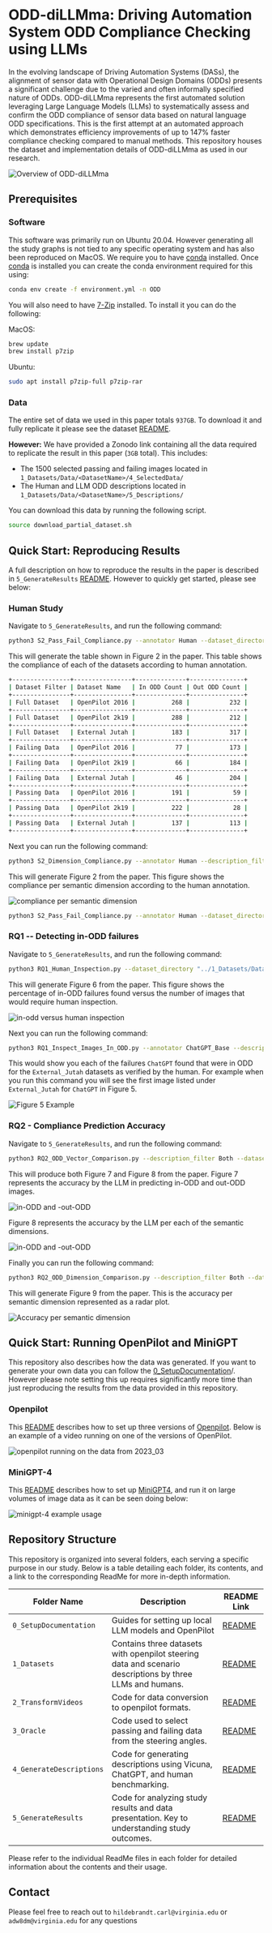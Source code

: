 # ODD-diLLMma: Driving Automation System ODD Compliance Checking using LLMs

In the evolving landscape of Driving Automation Systems (DASs), the alignment of sensor data with Operational Design Domains (ODDs) presents a significant challenge due to the varied and often informally specified nature of ODDs. ODD-diLLMma represents the first automated solution leveraging Large Language Models (LLMs) to systematically assess and confirm the ODD compliance of sensor data based on natural language ODD specifications. This is the first attempt at an automated approach which demonstrates efficiency improvements of up to 147% faster compliance checking compared to manual methods. This repository houses the dataset and implementation details of ODD-diLLMma as used in our research.


![Overview of ODD-diLLMma](Misc/ArtifactImages/odd-dillmma.svg)

## Prerequisites

### Software

This software was primarily run on Ubuntu 20.04. However generating all the study graphs is not tied to any specific operating system and has also been reproduced on MacOS. We require you to have [conda](https://docs.conda.io/en/latest/) installed. Once [conda](https://docs.conda.io/en/latest/) is installed you can create the conda environment required for this using:

```bash
conda env create -f environment.yml -n ODD
``` 

You will also need to have [7-Zip](https://7-zip.org) installed. To install it you can do the following:

MacOS:
```bash
brew update
brew install p7zip
```

Ubuntu:
```bash
sudo apt install p7zip-full p7zip-rar
```

### Data

The entire set of data we used in this paper totals `937GB`. To download it and fully replicate it please see the dataset [README](./1_Datasets/README.md).

**However:** We have provided a Zonodo link containing all the data required to replicate the result in this paper (`3GB` total). This includes:

* The 1500 selected passing and failing images located in `1_Datasets/Data/<DatasetName>/4_SelectedData/`
* The Human and LLM ODD descriptions located in `1_Datasets/Data/<DatasetName>/5_Descriptions/`

You can download this data by running the following script.
```bash
source download_partial_dataset.sh
```

## Quick Start: Reproducing Results

A full description on how to reproduce the results in the paper is described in  `5_GenerateResults` [README](./5_GenerateResults/README.md). However to quickly get started, please see below:

### Human Study

Navigate to `5_GenerateResults`, and run the following command:

```bash
python3 S2_Pass_Fail_Compliance.py --annotator Human --dataset_directory "../1_Datasets/Data"
```

This will generate the table shown in Figure 2 in the paper. This table shows the compliance of each of the datasets according to human annotation.

```bash
+----------------+----------------+--------------+---------------+
| Dataset Filter | Dataset Name   | In ODD Count | Out ODD Count |
+----------------+----------------+--------------+---------------+
| Full Dataset   | OpenPilot 2016 |          268 |           232 |
+----------------+----------------+--------------+---------------+
| Full Dataset   | OpenPilot 2k19 |          288 |           212 |
+----------------+----------------+--------------+---------------+
| Full Dataset   | External Jutah |          183 |           317 |
+----------------+----------------+--------------+---------------+
| Failing Data   | OpenPilot 2016 |           77 |           173 |
+----------------+----------------+--------------+---------------+
| Failing Data   | OpenPilot 2k19 |           66 |           184 |
+----------------+----------------+--------------+---------------+
| Failing Data   | External Jutah |           46 |           204 |
+----------------+----------------+--------------+---------------+
| Passing Data   | OpenPilot 2016 |          191 |            59 |
+----------------+----------------+--------------+---------------+
| Passing Data   | OpenPilot 2k19 |          222 |            28 |
+----------------+----------------+--------------+---------------+
| Passing Data   | External Jutah |          137 |           113 |
+----------------+----------------+--------------+---------------+
```

Next you can run the following command:

```bash
python3 S2_Dimension_Compliance.py --annotator Human --description_filter Both --dataset_directory "../1_Datasets/Data"
```

This will generate Figure 2 from the paper. This figure shows the compliance per semantic dimension according to the human annotation.

![compliance per semantic dimension](./5_GenerateResults/output_graphs/S2_Compliance_Human_Both.svg)

```bash
python3 S2_Pass_Fail_Compliance.py --annotator Human --dataset_directory "../1_Datasets/Data"
```


### RQ1 -- Detecting in-ODD failures

Navigate to `5_GenerateResults`, and run the following command:

```bash
python3 RQ1_Human_Inspection.py --dataset_directory "../1_Datasets/Data"
```

This will generate Figure 6 from the paper. This figure shows the percentage of in-ODD failures found versus the number of images that would require human inspection.

![in-odd versus human inspection](./5_GenerateResults/output_graphs/RQ1_Human_Inspection.svg)

Next you can run the following command:

```bash
python3 RQ1_Inspect_Images_In_ODD.py --annotator ChatGPT_Base --description_filter Fail --dataset External_Jutah --resize_display "(640,480)" --filter_human_verified_odd --dataset_directory "../1_Datasets/Data"
```

This would show you each of the failures `ChatGPT` found that were in ODD for the `External_Jutah` datasets as verified by the human. For example when you run this command you will see the first image listed under `External_Jutah` for `ChatGPT` in Figure 5.

![Figure 5 Example](./Misc/ArtifactImages/Figure5_Example.png)


### RQ2 - Compliance Prediction Accuracy

Navigate to `5_GenerateResults`, and run the following command:

```bash
python3 RQ2_ODD_Vector_Comparison.py --description_filter Both --dataset_directory "../1_Datasets/Data"
```

This will produce both Figure 7 and Figure 8 from the paper. Figure 7 represents the accuracy by the LLM in predicting in-ODD and out-ODD images.

![in-ODD and -out-ODD](./5_GenerateResults/output_graphs/RQ2_INOUT_ODD_Vector_Comparison_Both.svg)

Figure 8 represents the accuracy by the LLM per each of the semantic dimensions.

![in-ODD and -out-ODD](./5_GenerateResults/output_graphs/RQ2_PERBIT_ODD_Vector_Comparison_Both.svg)

Finally you can run the following command:

```bash
python3 RQ2_ODD_Dimension_Comparison.py --description_filter Both --dataset_directory "../1_Datasets/Data"
```

This will generate Figure 9 from the paper. This is the accuracy per semantic dimension represented as a radar plot.

![Accuracy per semantic dimension](./5_GenerateResults/output_graphs/RQ2_ODD_Dimension_Comparison_Both.svg)


## Quick Start: Running OpenPilot and MiniGPT

This repository also describes how the data was generated. If you want to generate your own data you can follow the [0_SetupDocumentation](./0_SetupDocumentation/README.md)/. However please note setting this up requires significantly more time than just reproducing the results from the data provided in this repository.

### Openpilot

This [README](./0_SetupDocumentation/OpenPilot_Setup/README.md) describes how to set up three versions of [Openpilot](https://github.com/commaai/openpilot). Below is an example of a video running on one of the versions of OpenPilot.

![openpilot running on the data from 2023_03](./Misc/ArtifactImages/2023_03.gif)

### MiniGPT-4

This [README](./0_SetupDocumentation/OpenPilot_Setup/README.md) describes how to set up [MiniGPT4](https://github.com/Vision-CAIR/MiniGPT-4), and run it on large volumes of image data as it can be seen doing below:

![minigpt-4 example usage](./Misc/ArtifactImages//minigpt_example.png)

## Repository Structure

This repository is organized into several folders, each serving a specific purpose in our study. Below is a table detailing each folder, its contents, and a link to the corresponding ReadMe for more in-depth information.

| Folder Name             | Description                                                                                                  | README Link 								  |
|-------------------------|--------------------------------------------------------------------------------------------------------------|--------------------------------------------|
| `0_SetupDocumentation`  | Guides for setting up local LLM models and OpenPilot 														| [README](./0_SetupDocumentation/README.md)  |
| `1_Datasets`            | Contains three datasets with openpilot steering data and scenario descriptions by three LLMs and humans. 	| [README](./1_Datasets/README.md) 			  |
| `2_TransformVideos`     | Code for data conversion to openpilot formats. 																| [README](./2_TransformVideos/README.md) 	  |
| `3_Oracle`    		  | Code used to select passing and failing data from the steering angles. 									    | [README](./3_Oracle/README.md)  	  		  |
| `4_GenerateDescriptions`| Code for generating descriptions using Vicuna, ChatGPT, and human benchmarking. 							| [README](./2_GenerateCaption/README.md)  	  |
| `5_GenerateResults`     | Code for analyzing study results and data presentation. Key to understanding study outcomes. 				| [README](./5_GenerateResults/README.md) 	  |

Please refer to the individual ReadMe files in each folder for detailed information about the contents and their usage.

## Contact

Please feel free to reach out to `hildebrandt.carl@virginia.edu` or `adw8dm@virginia.edu` for any questions